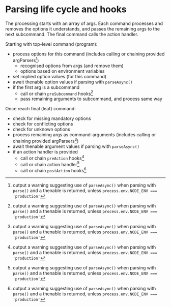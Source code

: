 # Parsing life cycle and hooks

The processing starts with an array of args. Each command processes and removes the options it understands, and passes the remaining args to the next subcommand. The final command calls the action handler.

Starting with top-level command (program):

* process options for this command (includes calling or chaining provided argParsers[^1])
  * recognised options from args (and remove them)
  * options based on environment variables
* set implied option values (for this command)
* await thenable option values if parsing with `parseAsync()`
* if the first arg is a subcommand
  * call or chain `preSubcommand` hooks[^1]
  * pass remaining arguments to subcommand, and process same way

Once reach final (leaf) command:

* check for missing mandatory options
* check for conflicting options
* check for unknown options
* process remaining args as command-arguments (includes calling or chaining provided argParsers[^1])
* await thenable argument values if parsing with `parseAsync()`
* if an action handler is provided
  * call or chain `preAction` hooks[^1]
  * call or chain action handler[^1]
  * call or chain `postAction` hooks[^1]
</details>

[^1]: output a warning suggesting use of `parseAsync()` when parsing with `parse()` and a thenable is returned, unless `process.env.NODE_ENV === 'production'`

